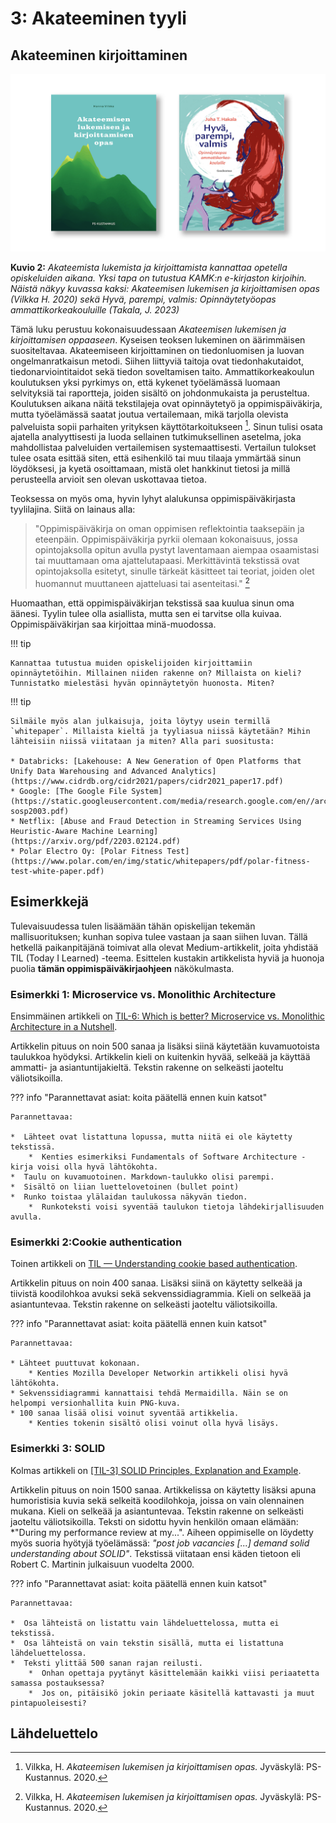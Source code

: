 # 3: Akateeminen tyyli

## Akateeminen kirjoittaminen

![Kirjanlukuvinkit](../images/lukuvinkit.png)

**Kuvio 2:** *Akateemista lukemista ja kirjoittamista kannattaa opetella opiskeluiden aikana. Yksi tapa on tutustua KAMK:n e-kirjaston kirjoihin. Näistä näkyy kuvassa kaksi: Akateemisen lukemisen ja kirjoittamisen opas (Vilkka H. 2020) sekä Hyvä, parempi, valmis: Opinnäytetyöopas ammattikorkeakouluille (Takala, J. 2023)*

Tämä luku perustuu kokonaisuudessaan *Akateemisen lukemisen ja kirjoittamisen oppaaseen*. Kyseisen teoksen lukeminen on äärimmäisen suositeltavaa. Akateemiseen kirjoittaminen on tiedonluomisen ja luovan ongelmanratkaisun metodi. Siihen liittyviä taitoja ovat tiedonhakutaidot, tiedonarviointitaidot sekä tiedon soveltamisen taito. Ammattikorkeakoulun koulutuksen yksi pyrkimys on, että kykenet työelämässä luomaan selvityksiä tai raportteja, joiden sisältö on johdonmukaista ja perusteltua. Koulutuksen aikana näitä tekstilajeja ovat opinnäytetyö ja oppimispäiväkirja, mutta työelämässä saatat joutua vertailemaan, mikä tarjolla olevista palveluista sopii parhaiten yrityksen käyttötarkoitukseen [^1d1c01]. Sinun tulisi osata ajatella analyyttisesti ja luoda sellainen tutkimuksellinen asetelma, joka mahdollistaa palveluiden vertailemisen systemaattisesti. Vertailun tulokset tulee osata esittää siten, että esihenkilö tai muu tilaaja ymmärtää sinun löydöksesi, ja kyetä osoittamaan, mistä olet hankkinut tietosi ja millä perusteella arvioit sen olevan uskottavaa tietoa.

Teoksessa on myös oma, hyvin lyhyt alalukunsa oppimispäiväkirjasta tyylilajina. Siitä on lainaus alla:

> "Oppimispäiväkirja on oman oppimisen reflektointia taaksepäin ja eteenpäin. Oppimispäiväkirja pyrkii olemaan kokonaisuus, jossa opintojaksolla opitun avulla pystyt laventamaan aiempaa osaamistasi tai muuttamaan oma ajattelutapaasi. Merkittävintä tekstissä ovat opintojaksolla esitetyt, sinulle tärkeät käsitteet tai teoriat, joiden olet huomannut muuttaneen ajatteluasi tai asenteitasi." [^1d1c01]

Huomaathan, että oppimispäiväkirjan tekstissä saa kuulua sinun oma äänesi. Tyylin tulee olla asiallista, mutta sen ei tarvitse olla kuivaa. Oppimispäiväkirjan saa kirjoittaa minä-muodossa.

!!! tip

    Kannattaa tutustua muiden opiskelijoiden kirjoittamiin opinnäytetöihin. Millainen niiden rakenne on? Millaista on kieli? Tunnistatko mielestäsi hyvän opinnäytetyön huonosta. Miten?

!!! tip

    Silmäile myös alan julkaisuja, joita löytyy usein termillä `whitepaper`. Millaista kieltä ja tyyliasua niissä käytetään? Mihin lähteisiin niissä viitataan ja miten? Alla pari suositusta:

    * Databricks: [Lakehouse: A New Generation of Open Platforms that Unify Data Warehousing and Advanced Analytics](https://www.cidrdb.org/cidr2021/papers/cidr2021_paper17.pdf)
    * Google: [The Google File System](https://static.googleusercontent.com/media/research.google.com/en//archive/gfs-sosp2003.pdf)
    * Netflix: [Abuse and Fraud Detection in Streaming Services Using Heuristic-Aware Machine Learning](https://arxiv.org/pdf/2203.02124.pdf)
    * Polar Electro Oy: [Polar Fitness Test](https://www.polar.com/en/img/static/whitepapers/pdf/polar-fitness-test-white-paper.pdf)

## Esimerkkejä

Tulevaisuudessa tulen lisäämään tähän opiskelijan tekemän mallisuorituksen; kunhan sopiva tulee vastaan ja saan siihen luvan. Tällä hetkellä paikanpitäjänä toimivat alla olevat Medium-artikkelit, joita yhdistää TIL (Today I Learned) -teema. Esittelen kustakin artikkelista hyviä ja huonoja puolia **tämän oppimispäiväkirjaohjeen** näkökulmasta.

### Esimerkki 1: Microservice vs. Monolithic Architecture

Ensimmäinen artikkeli on [TIL-6: Which is better? Microservice vs. Monolithic Architecture in a Nutshell](https://recepinanc.medium.com/til-6-microservices-vs-monolithic-architecture-b58488b846dd).

Artikkelin pituus on noin 500 sanaa ja lisäksi siinä käytetään kuvamuotoista taulukkoa hyödyksi. Artikkelin kieli on kuitenkin hyvää, selkeää ja käyttää ammatti- ja asiantuntijakieltä. Tekstin rakenne on selkeästi jaoteltu väliotsikoilla.

??? info "Parannettavat asiat: koita päätellä ennen kuin katsot"

    Parannettavaa:

    *  Lähteet ovat listattuna lopussa, mutta niitä ei ole käytetty tekstissä.
        *  Kenties esimerkiksi Fundamentals of Software Architecture -kirja voisi olla hyvä lähtökohta.
    *  Taulu on kuvamuotoinen. Markdown-taulukko olisi parempi.
    *  Sisältö on liian luettelovetoinen (bullet point)
    *  Runko toistaa ylälaidan taulukossa näkyvän tiedon.
        *  Runkoteksti voisi syventää taulukon tietoja lähdekirjallisuuden avulla.

### Esimerkki 2:Cookie authentication

Toinen artikkeli on [TIL — Understanding cookie based authentication](https://medium.com/@AbbasPlusPlus/til-understanding-cookie-based-authentication-57701a4577a1).

Artikkelin pituus on noin 400 sanaa. Lisäksi siinä on käytetty selkeää ja tiivistä koodilohkoa avuksi sekä sekvenssidiagrammia. Kieli on selkeää ja asiantuntevaa. Tekstin rakenne on selkeästi jaoteltu väliotsikoilla.

??? info "Parannettavat asiat: koita päätellä ennen kuin katsot"

    Parannettavaa:

    * Lähteet puuttuvat kokonaan.
        * Kenties Mozilla Developer Networkin artikkeli olisi hyvä lähtökohta.
    * Sekvenssidiagrammi kannattaisi tehdä Mermaidilla. Näin se on helpompi versionhallita kuin PNG-kuva.
    * 100 sanaa lisää olisi voinut syventää artikkelia.
        * Kenties tokenin sisältö olisi voinut olla hyvä lisäys.

### Esimerkki 3: SOLID

Kolmas artikkeli on [[TIL-3] SOLID Principles, Explanation and Example](https://davidasync.medium.com/til-3-solid-principles-explanation-and-example-4875567aa2b3).

Artikkelin pituus on noin 1500 sanaa. Artikkelissa on käytetty lisäksi apuna humoristisia kuvia sekä selkeitä koodilohkoja, joissa on vain olennainen mukana. Kieli on selkeää ja asiantuntevaa. Tekstin rakenne on selkeästi jaoteltu väliotsikoilla. Teksti on sidottu hyvin henkilön omaan elämään: *"During my performance review at my...". Aiheen oppimiselle on löydetty myös suoria hyötyjä työelämässä: *"post job vacancies [...] demand solid understanding about SOLID"*. Tekstissä viitataan ensi käden tietoon eli Robert C. Martinin julkaisuun vuodelta 2000.

??? info "Parannettavat asiat: koita päätellä ennen kuin katsot"

    Parannettavaa:

    *  Osa lähteistä on listattu vain lähdeluettelossa, mutta ei tekstissä.
    *  Osa lähteistä on vain tekstin sisällä, mutta ei listattuna lähdeluettelossa.
    *  Teksti ylittää 500 sanan rajan reilusti.
        *  Onhan opettaja pyytänyt käsittelemään kaikki viisi periaatetta samassa postauksessa?
        *  Jos on, pitäisikö jokin periaate käsitellä kattavasti ja muut pintapuoleisesti?

## Lähdeluettelo

[^1d1c01]: Vilkka, H. *Akateemisen lukemisen ja kirjoittamisen opas.* Jyväskylä: PS-Kustannus. 2020.
